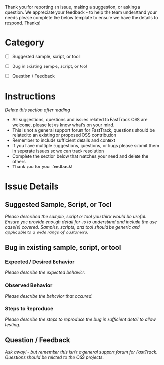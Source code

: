 Thank you for reporting an issue, making a suggestion, or asking a question. We appreciate your feedback - to help the team understand your
needs please complete the below template to ensure we have the details to respond. Thanks!

# Category
- [ ] Suggested sample, script, or tool
- [ ] Bug in existing sample, script, or tool
- [ ] Question / Feedback


# Instructions
*Delete this section after reading*
* All suggestions, questions and issues related to FastTrack OSS are welcome, please let us know what's on your mind.
* This is not a general support forum for FastTrack, questions should be related to an existing or proposed OSS contribution
* Remember to include sufficient details and context
* If you have multiple suggestions, questions, or bugs please submit them in seperate issues so we can track resolution
* Complete the section below that matches your need and delete the others
* Thank you for your feedback!

# Issue Details

## Suggested Sample, Script, or Tool

_Please described the sample, script or tool you think would be useful. Ensure you provide enough detail for us to understand and include the use case(s) covered. Samples, scripts, and tool should be generic and applicable to a wide range of customers._


## Bug in existing sample, script, or tool

### Expected / Desired Behavior
_Please describe the expected behavior._

### Observed Behavior
_Please describe the behavior that occured._

### Steps to Reproduce
_Please describe the steps to reproduce the bug in sufficient detail to allow testing._


## Question / Feedback

_Ask away! - but remember this isn't a general support forum for FastTrack. Questions should be related to the OSS projects._

